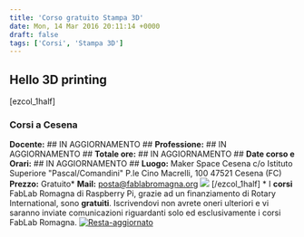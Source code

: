```yaml
---
title: 'Corso gratuito Stampa 3D'
date: Mon, 14 Mar 2016 20:11:14 +0000
draft: false
tags: ['Corsi', 'Stampa 3D']
---
```


Hello 3D printing
-----------------

   \[ezcol\_1half\]

### Corsi a Cesena

**Docente:** ## IN AGGIORNAMENTO ## **Professione:** ## IN AGGIORNAMENTO ## **Totale ore:** \## IN AGGIORNAMENTO ## **Date corso e Orari:** ## IN AGGIORNAMENTO ## **Luogo:** Maker Space Cesena c/o Istituto   Superiore "Pascal/Comandini" P.le Cino Macrelli, 100 47521 Cesena (FC) **Prezzo:** Gratuito\* **Mail:**  posta@fablabromagna.org [![](http://fablabromagna.org/blog/wp-content/uploads/2016/12/IscrivitiACesena.png)](https://goo.gl/forms/JqQNDeWiawOxu23K2) \[/ezcol\_1half\]    \* I **corsi** FabLab Romagna di Raspberry Pi, grazie ad un finanziamento di Rotary International, sono **gratuiti**. Iscrivendovi non avrete oneri ulteriori e  vi saranno inviate comunicazioni riguardanti solo ed esclusivamente i corsi FabLab Romagna.    [![Resta-aggiornato](http://fablabromagna.org/blog/wp-content/uploads/2016/03/Resta-aggiornato.png)](https://www.facebook.com/fablabromagna/)
